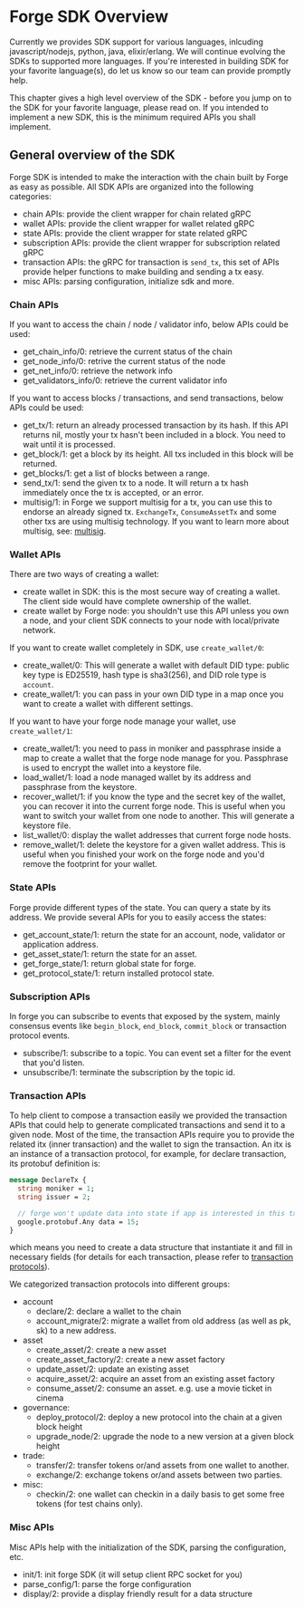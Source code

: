 # Forge SDK Overview

Currently we provides SDK support for various languages, inlcuding javascript/nodejs, python, java, elixir/erlang. We will continue evolving the SDKs to supported more languages. If you're interested in building SDK for your favorite language(s), do let us know so our team can provide promptly help.

This chapter gives a high level overview of the SDK - before you jump on to the SDK for your favorite language, please read on. If you intended to implement a new SDK, this is the minimum required APIs you shall implement.

## General overview of the SDK

Forge SDK is intended to make the interaction with the chain built by Forge as easy as possible. All SDK APIs are organized into the following categories:

* chain APIs: provide the client wrapper for chain related gRPC
* wallet APIs: provide the client wrapper for wallet related gRPC
* state APIs: provide the client wrapper for state related gRPC
* subscription APIs: provide the client wrapper for subscription related gRPC
* transaction APIs: the gRPC for transaction is `send_tx`, this set of APIs provide helper functions to make building and sending a tx easy.
* misc APIs: parsing configuration, initialize sdk and more.


### Chain APIs

If you want to access the chain / node / validator info, below APIs could be used:

* get_chain_info/0: retrieve the current status of the chain
* get_node_info/0: retrive the current status of the node
* get_net_info/0: retrieve the network info
* get_validators_info/0: retrieve the current validator info

If you want to access blocks / transactions, and send transactions, below APIs could be used:

* get_tx/1: return an already processed transaction by its hash. If this API returns nil, mostly your tx hasn't been included in a block. You need to wait until it is processed.
* get_block/1: get a block by its height. All txs included in this block will be returned.
* get_blocks/1: get a list of blocks between a range.
* send_tx/1: send the given tx to a node. It will return a tx hash immediately once the tx is accepted, or an error.
* multisig/1: in Forge we support multisig for a tx, you can use this to endorse an already signed tx. `ExchangeTx`, `ConsumeAssetTx` and some other txs are using multisig technology. If you want to learn more about multisig, see: [multisig](../arch/multisig.md).

### Wallet APIs

There are two ways of creating a wallet:

* create wallet in SDK: this is the most secure way of creating a wallet. The client side would have complete ownership of the wallet.
* create wallet by Forge node: you shouldn't use this API unless you own a node, and your client SDK connects to your node with local/private network.

If you want to create wallet completely in SDK, use `create_wallet/0`:

* create_wallet/0: This will generate a wallet with default DID type: public key type is ED25519, hash type is sha3(256), and DID role type is `account`.
* create_wallet/1: you can pass in your own DID type in a map once you want to create a wallet with different settings.

If you want to have your forge node manage your wallet, use `create_wallet/1`:

* create_wallet/1: you need to pass in moniker and passphrase inside a map to create a wallet that the forge node manage for you. Passphrase is used to encrypt the wallet into a keystore file.
* load_wallet/1: load a node managed wallet by its address and passphrase from the keystore.
* recover_wallet/1: if you know the type and the secret key of the wallet, you can recover it into the current forge node. This is useful when you want to switch your wallet from one node to another. This will generate a keystore file.
* list_wallet/0: display the wallet addresses that current forge node hosts.
* remove_wallet/1: delete the keystore for a given wallet address. This is useful when you finished your work on the forge node and you'd remove the footprint for your wallet.

### State APIs

Forge provide different types of the state. You can query a state by its address. We provide several APIs for you to easily access the states:

* get_account_state/1: return the state for an account, node, validator or application address.
* get_asset_state/1: return the state for an asset.
* get_forge_state/1: return global state for forge.
* get_protocol_state/1: return installed protocol state.

### Subscription APIs

In forge you can subscribe to events that exposed by the system, mainly consensus events like `begin_block`, `end_block`, `commit_block` or transaction protocol events.

* subscribe/1: subscribe to a topic. You can event set a filter for the event that you'd listen.
* unsubscribe/1: terminate the subscription by the topic id.

### Transaction APIs

To help client to compose a transaction easily we provided the transaction APIs that could help to generate complicated transactions and send it to a given node. Most of the time, the transaction APIs require you to provide the related itx (inner transaction) and the wallet to sign the transaction. An itx is an instance of a transaction protocol, for example, for declare transaction, its protobuf definition is:

```proto
message DeclareTx {
  string moniker = 1;
  string issuer = 2;

  // forge won't update data into state if app is interested in this tx.
  google.protobuf.Any data = 15;
}
```

which means you need to create a data structure that instantiate it and fill in necessary fields (for details for each transaction, please refer to [transaction protocols](../txs)).

We categorized transaction protocols into different groups:

* account
  * declare/2: declare a wallet to the chain
  * account_migrate/2: migrate a wallet from old address (as well as pk, sk) to a new address.
* asset
  * create_asset/2: create a new asset
  * create_asset_factory/2: create a new asset factory
  * update_asset/2: update an existing asset
  * acquire_asset/2: acquire an asset from an existing asset factory
  * consume_asset/2: consume an asset. e.g. use a movie ticket in cinema
* governance:
  * deploy_protocol/2: deploy a new protocol into the chain at a given block height
  * upgrade_node/2: upgrade the node to a new version at a given block height
* trade:
  * transfer/2: transfer tokens or/and assets from one wallet to another.
  * exchange/2: exchange tokens or/and assets between two parties.
* misc:
  * checkin/2: one wallet can checkin in a daily basis to get some free tokens (for test chains only).

### Misc APIs

Misc APIs help with the initialization of the SDK, parsing the configuration, etc.

* init/1: init forge SDK (it will setup client RPC socket for you)
* parse_config/1: parse the forge configuration
* display/2: provide a display friendly result for a data structure
